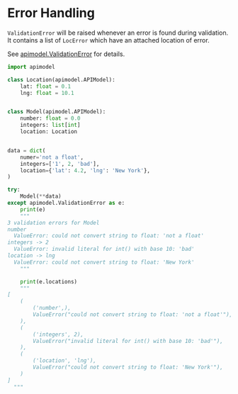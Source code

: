 # Error Handling

`ValidationError` will be raised whenever an error is found during validation. It contains a list of `LocError` which have an attached location of error.

See [apimodel.ValidationError](apimodel.errors.ValidationError) for details.

```py
import apimodel

class Location(apimodel.APIModel):
    lat: float = 0.1
    lng: float = 10.1


class Model(apimodel.APIModel):
    number: float = 0.0
    integers: list[int]
    location: Location


data = dict(
    numer='not a float',
    integers=['1', 2, 'bad'],
    location={'lat': 4.2, 'lng': 'New York'},
)

try:
    Model(**data)
except apimodel.ValidationError as e:
    print(e)
    """
3 validation errors for Model
number
  ValueError: could not convert string to float: 'not a float'
integers -> 2
  ValueError: invalid literal for int() with base 10: 'bad'
location -> lng
  ValueError: could not convert string to float: 'New York'
    """

    print(e.locations)
    """
[
    (
        ('number',),
        ValueError("could not convert string to float: 'not a float'"),
    ),
    (
        ('integers', 2),
        ValueError("invalid literal for int() with base 10: 'bad'"),
    ),
    (
        ('location', 'lng'),
        ValueError("could not convert string to float: 'New York'"),
    )
]
  """
```
